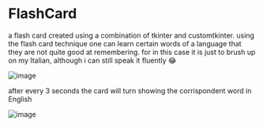# FlashCard

a flash card created using a combination of tkinter and customtkinter.
using the flash card technique one can learn certain words of a language that they are not quite good at remembering.
for in this case it is just to brush up on my Italian, although i can still speak it fluently 😂

![image](https://github.com/kwame-Owusu/FlashCard/assets/98961379/70a18267-18b5-4231-bf7a-e73abd65e9c4)


after every 3 seconds the card will turn showing the corrispondent word in English


![image](https://github.com/kwame-Owusu/FlashCard/assets/98961379/413422ad-7b9c-4e37-bfcb-2fd7bdb26ee0)
